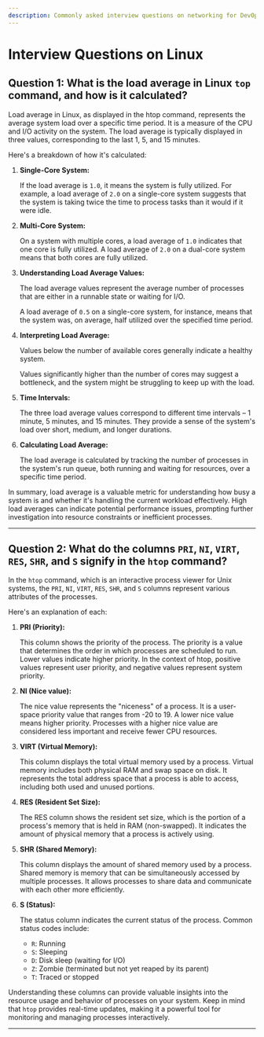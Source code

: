 ```yaml
---
description: Commonly asked interview questions on networking for DevOps and Site Reliability Engineering (SRE) positions.
---
```


# Interview Questions on Linux

## Question 1: What is the load average in Linux `top` command, and how is it calculated?

Load average in Linux, as displayed in the htop command, represents the average system load over a specific time period. It is a measure of the CPU and I/O activity on the system. The load average is typically displayed in three values, corresponding to the last 1, 5, and 15 minutes.

Here's a breakdown of how it's calculated:

1. **Single-Core System:**

    If the load average is `1.0`, it means the system is fully utilized. For example, a load average of `2.0` on a single-core system suggests that the system is taking twice the time to process tasks than it would if it were idle.

2. **Multi-Core System:**

    On a system with multiple cores, a load average of `1.0` indicates that one core is fully utilized. A load average of `2.0` on a dual-core system means that both cores are fully utilized.

3. **Understanding Load Average Values:**

    The load average values represent the average number of processes that are either in a runnable state or waiting for I/O.

    A load average of `0.5` on a single-core system, for instance, means that the system was, on average, half utilized over the specified time period.

4. **Interpreting Load Average:**

    Values below the number of available cores generally indicate a healthy system.

    Values significantly higher than the number of cores may suggest a bottleneck, and the system might be struggling to keep up with the load.

5. **Time Intervals:**

    The three load average values correspond to different time intervals – 1 minute, 5 minutes, and 15 minutes. They provide a sense of the system's load over short, medium, and longer durations.

6. **Calculating Load Average:**

    The load average is calculated by tracking the number of processes in the system's run queue, both running and waiting for resources, over a specific time period.

In summary, load average is a valuable metric for understanding how busy a system is and whether it's handling the current workload effectively. High load averages can indicate potential performance issues, prompting further investigation into resource constraints or inefficient processes.

---


## Question 2: What do the columns `PRI`, `NI`, `VIRT`, `RES`, `SHR`, and `S` signify in the `htop` command?

In the `htop` command, which is an interactive process viewer for Unix systems, the `PRI`, `NI`, `VIRT`, `RES`, `SHR`, and `S` columns represent various attributes of the processes.

Here's an explanation of each:

1. **PRI (Priority):**

    This column shows the priority of the process. The priority is a value that determines the order in which processes are scheduled to run. Lower values indicate higher priority. In the context of htop, positive values represent user priority, and negative values represent system priority.

2. **NI (Nice value):**

    The nice value represents the "niceness" of a process. It is a user-space priority value that ranges from -20 to 19. A lower nice value means higher priority. Processes with a higher nice value are considered less important and receive fewer CPU resources.

3. **VIRT (Virtual Memory):**

    This column displays the total virtual memory used by a process. Virtual memory includes both physical RAM and swap space on disk. It represents the total address space that a process is able to access, including both used and unused portions.

4. **RES (Resident Set Size):**

    The RES column shows the resident set size, which is the portion of a process's memory that is held in RAM (non-swapped). It indicates the amount of physical memory that a process is actively using.

5. **SHR (Shared Memory):**

    This column displays the amount of shared memory used by a process. Shared memory is memory that can be simultaneously accessed by multiple processes. It allows processes to share data and communicate with each other more efficiently.

6. **S (Status):**

    The status column indicates the current status of the process. Common status codes include:

    - `R`: Running
    - `S`: Sleeping
    - `D`: Disk sleep (waiting for I/O)
    - `Z`: Zombie (terminated but not yet reaped by its parent)
    - `T`: Traced or stopped

Understanding these columns can provide valuable insights into the resource usage and behavior of processes on your system. Keep in mind that `htop` provides real-time updates, making it a powerful tool for monitoring and managing processes interactively.

---

